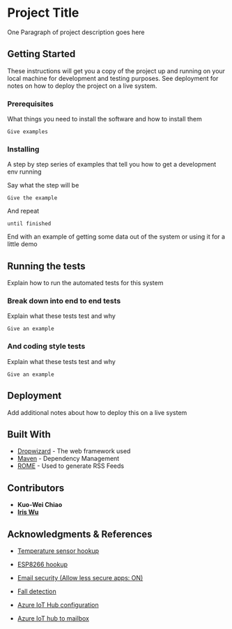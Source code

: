 # Project Title

One Paragraph of project description goes here

## Getting Started

These instructions will get you a copy of the project up and running on your local machine for development and testing purposes. See deployment for notes on how to deploy the project on a live system.

### Prerequisites

What things you need to install the software and how to install them

```
Give examples
```

### Installing

A step by step series of examples that tell you how to get a development env running

Say what the step will be

```
Give the example
```

And repeat

```
until finished
```

End with an example of getting some data out of the system or using it for a little demo

## Running the tests

Explain how to run the automated tests for this system

### Break down into end to end tests

Explain what these tests test and why

```
Give an example
```

### And coding style tests

Explain what these tests test and why

```
Give an example
```

## Deployment

Add additional notes about how to deploy this on a live system

## Built With

* [Dropwizard](http://www.dropwizard.io/1.0.2/docs/) - The web framework used
* [Maven](https://maven.apache.org/) - Dependency Management
* [ROME](https://rometools.github.io/rome/) - Used to generate RSS Feeds


## Contributors
* **Kuo-Wei Chiao**
* **[Iris Wu](https://github.com/pinyingiriswu/)**


## Acknowledgments & References

* [Temperature sensor hookup](https://learn.sparkfun.com/tutorials/internet-of-things-experiment-guide/experiment-1-temperature-and-humidity-logging)

* [ESP8266 hookup](https://learn.sparkfun.com/tutorials/esp8266-thing-hookup-guide/hardware-overview)

* [Email security (Allow less secure apps: ON)](https://myaccount.google.com/u/2/security?pageId=none)

* [Fall detection](https://www.hackster.io/gatoninja236/esp8266-fall-detector-and-alerter-7acac9)

* [Azure IoT Hub configuration](https://docs.microsoft.com/en-us/azure/iot-hub/iot-hub-arduino-huzzah-esp8266-get-started)

* [Azure IoT hub to mailbox](https://docs.microsoft.com/en-us/azure/iot-hub/iot-hub-monitoring-notifications-with-azure-logic-apps?fbclid=IwAR2qzJvpQ4Kmm8Sn9U1v8we5xi1KyAtlPKtcFKOdS3Bzk1hkIMqvtViXs50)